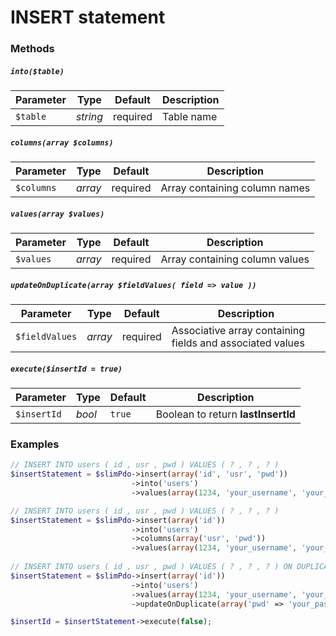 # INSERT statement

### Methods

##### `into($table)`

Parameter | Type | Default | Description
--- | --- | --- | ---
`$table` | *string* | required | Table name

##### `columns(array $columns)`

Parameter | Type | Default | Description
--- | --- | --- | ---
`$columns` | *array* | required | Array containing column names

##### `values(array $values)`

Parameter | Type | Default | Description
--- | --- | --- | ---
`$values` | *array* | required | Array containing column values

##### `updateOnDuplicate(array $fieldValues( field => value ))`

Parameter | Type | Default | Description
--- | --- | --- | ---
`$fieldValues` | *array* | required | Associative array containing fields and associated values

##### `execute($insertId = true)`

Parameter | Type | Default | Description
--- | --- | --- | ---
`$insertId` | *bool* | `true` | Boolean to return **lastInsertId**

### Examples

```php
// INSERT INTO users ( id , usr , pwd ) VALUES ( ? , ? , ? )
$insertStatement = $slimPdo->insert(array('id', 'usr', 'pwd'))
                           ->into('users')
                           ->values(array(1234, 'your_username', 'your_password'));

// INSERT INTO users ( id , usr , pwd ) VALUES ( ? , ? , ? ) 
$insertStatement = $slimPdo->insert(array('id'))
                           ->into('users')
                           ->columns(array('usr', 'pwd'))
                           ->values(array(1234, 'your_username', 'your_password'));
                           
// INSERT INTO users ( id , usr , pwd ) VALUES ( ? , ? , ? ) ON DUPLICATE KEY UPDATE pwd = ?
$insertStatement = $slimPdo->insert(array('id'))
                           ->into('users')
                           ->values(array(1234, 'your_username', 'your_password'))
                           ->updateOnDuplicate(array('pwd' => 'your_password');

$insertId = $insertStatement->execute(false);
```

